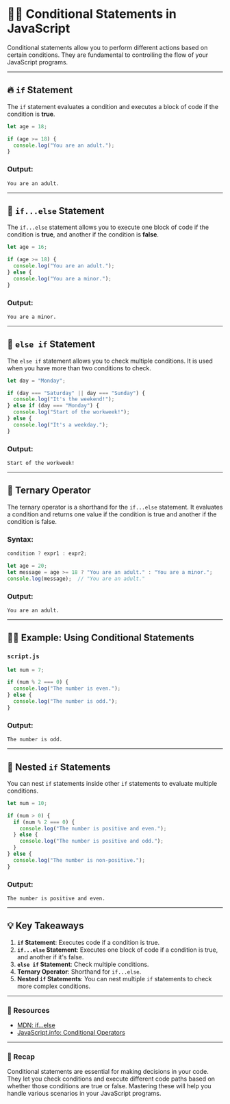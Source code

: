 # 🧑‍⚖️ Conditional Statements in JavaScript

Conditional statements allow you to perform different actions based on certain conditions. They are fundamental to controlling the flow of your JavaScript programs.

---

## 🔥 `if` Statement

The `if` statement evaluates a condition and executes a block of code if the condition is **true**.

```javascript
let age = 18;

if (age >= 18) {
  console.log("You are an adult.");
}
```

### Output:
```
You are an adult.
```

---

## 🚀 `if...else` Statement

The `if...else` statement allows you to execute one block of code if the condition is **true**, and another if the condition is **false**.

```javascript
let age = 16;

if (age >= 18) {
  console.log("You are an adult.");
} else {
  console.log("You are a minor.");
}
```

### Output:
```
You are a minor.
```

---

## 🧩 `else if` Statement

The `else if` statement allows you to check multiple conditions. It is used when you have more than two conditions to check.

```javascript
let day = "Monday";

if (day === "Saturday" || day === "Sunday") {
  console.log("It's the weekend!");
} else if (day === "Monday") {
  console.log("Start of the workweek!");
} else {
  console.log("It's a weekday.");
}
```

### Output:
```
Start of the workweek!
```

---

## 🚀 Ternary Operator

The ternary operator is a shorthand for the `if...else` statement. It evaluates a condition and returns one value if the condition is true and another if the condition is false.

### Syntax:
```javascript
condition ? expr1 : expr2;
```

```javascript
let age = 20;
let message = age >= 18 ? "You are an adult." : "You are a minor.";
console.log(message);  // "You are an adult."
```

### Output:
```
You are an adult.
```

---

## 🧑‍💻 Example: Using Conditional Statements

### `script.js`
```javascript
let num = 7;

if (num % 2 === 0) {
  console.log("The number is even.");
} else {
  console.log("The number is odd.");
}
```

### Output:
```
The number is odd.
```

---

## 🧩 Nested `if` Statements

You can nest `if` statements inside other `if` statements to evaluate multiple conditions.

```javascript
let num = 10;

if (num > 0) {
  if (num % 2 === 0) {
    console.log("The number is positive and even.");
  } else {
    console.log("The number is positive and odd.");
  }
} else {
  console.log("The number is non-positive.");
}
```

### Output:
```
The number is positive and even.
```

---

## 💡 Key Takeaways
1. **`if` Statement**: Executes code if a condition is true.
2. **`if...else` Statement**: Executes one block of code if a condition is true, and another if it's false.
3. **`else if` Statement**: Check multiple conditions.
4. **Ternary Operator**: Shorthand for `if...else`.
5. **Nested `if` Statements**: You can nest multiple `if` statements to check more complex conditions.

---

### 🔗 Resources
- [MDN: if...else](https://developer.mozilla.org/en-US/docs/Web/JavaScript/Reference/Statements/if...else)
- [JavaScript.info: Conditional Operators](https://javascript.info/ifelse)

---

### 🎉 Recap
Conditional statements are essential for making decisions in your code. They let you check conditions and execute different code paths based on whether those conditions are true or false. Mastering these will help you handle various scenarios in your JavaScript programs.

